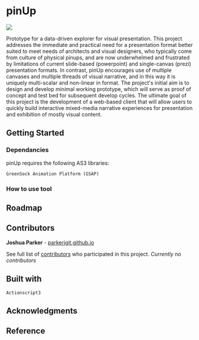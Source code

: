# pinUp

<img src="README-assets/metaswarm-wireframing-10.png"/>

Prototype for a data-driven explorer for visual presentation.  This project addresses the immediate and practical need for a presentation format better suited to meet needs of architects and visual designers, who typically come from culture of physical pinups, and are now underwhelmed and frustrated by limitations of current slide-based (powerpoint) and single-canvas (prezi) presentation formats. In contrast, pinUp encourages use of multiple canvases and multiple threads of visual narrative, and in this way it is uniquely multi-scalar and non-linear in format. The project's initial aim is to design and develop minimal working prototype, which will serve as proof of concept and test bed for subsequent develop cycles. The ultimate goal of this project is the development of a web-based client that will allow users to quickly build interactive mixed-media narrative experiences for presentation and exhibition of mostly visual content.

## Getting Started

### Dependancies

pinUp requires the following AS3 libraries:

```
GreenSock Animation Platform (GSAP)
```

### How to use tool

<!-- Open sandbox.3dm, launch grasshopper and open sandbox.gh. Should have something like this: -->

<!-- <img src="data/subterrain-sandbox.2.png"/> -->

## Roadmap

<!-- Would like to develop this into fully integrated system for subterrainian architecture, that allows users to manipulate user/building constraints in real-time and outputs closed mesh massing for rapid prototyping, and perhaps generates complete set of shop drawings for fabrication :). If you are interested in helping please let me know. -->

## Contributors

**Joshua Parker** - [parkerjgit.github.io](http://parkerjgit.github.io/)

See full list of [contributors](https://github.com/your/project/contributors) who participated in this project. *Currently no contributors*

## Built with

```
Actionscript3
```

## Acknowledgments

<!-- Definitions and scripts developed in the context of a project with [OPEN Architecture](www.openarch.com), currently under construction. Images copyright (c) 2016 OPEN Architecture. -->

<!-- <img src="data/seaside-1.jpg" width="55%"/>  -->
<!-- <img src="data/seaside-2.jpg" width="55%"/> -->

## Reference

<!-- * Adriaenssens, S., Block, P., Veenendaal, D., & Williams, C. (2014). Shell structures for architecture: Form finding and optimization. -->